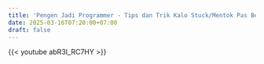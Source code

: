 ```yaml
---
title: 'Pengen Jadi Programmer - Tips dan Trik Kalo Stuck/Mentok Pas Belajar Programming'
date: 2025-03-16T07:20:00+07:00
draft: false
---
```


{{< youtube abR3I_RC7HY >}}
